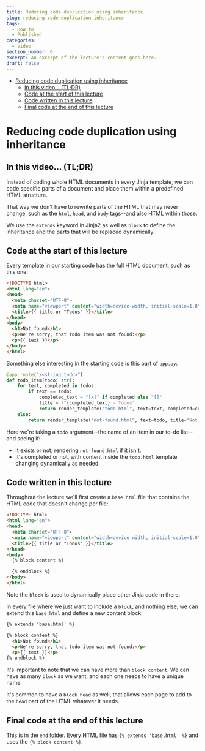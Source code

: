 ```yaml
---
title: Reducing code duplication using inheritance
slug: reducing-code-duplication-inheritance
tags:
  - How to
  - Published
categories:
  - Video
section_number: 0
excerpt: An excerpt of the lecture's content goes here.
draft: false
---
```


- [Reducing code duplication using inheritance](#reducing-code-duplication-using-inheritance)
  - [In this video... (TL;DR)](#in-this-video-tldr)
  - [Code at the start of this lecture](#code-at-the-start-of-this-lecture)
  - [Code written in this lecture](#code-written-in-this-lecture)
  - [Final code at the end of this lecture](#final-code-at-the-end-of-this-lecture)

# Reducing code duplication using inheritance

## In this video... (TL;DR)

Instead of coding whole HTML documents in every Jinja template, we can code specific parts of a document and place them within a predefined HTML structure.

That way we don't have to rewrite parts of the HTML that may never change, such as the `html`, `head`, and `body` tags--and also HTML within those.

We use the `extends` keyword in Jinja2 as well as `block` to define the inheritance and the parts that will be replaced dynamically.

## Code at the start of this lecture

Every template in our starting code has the full HTML document, such as this one:

```html
<!DOCTYPE html>
<html lang="en">
<head>
  <meta charset="UTF-8">
  <meta name="viewport" content="width=device-width, initial-scale=1.0">
  <title>{{ title or "Todos" }}</title>
</head>
<body>
  <h1>Not found</h1>
  <p>We're sorry, that todo item was not found:</p>
  <p>{{ text }}</p>
</body>
</html>
```

Something else interesting in the starting code is this part of `app.py`:

```py
@app.route("/<string:todo>")
def todo_item(todo: str):
    for text, completed in todos:
        if text == todo:
            completed_text = "[x]" if completed else "[]"
            title = f"{completed_text} - Todos"
            return render_template("todo.html", text=text, completed=completed, title=title)
    else:
        return render_template("not-found.html", text=todo, title="Not found")
```

Here we're taking a `todo` argument--the name of an item in our to-do list--and seeing if:

- It exists or not, rendering `not-found.html` if it isn't.
- It's completed or not, with content inside the `todo.html` template changing dynamically as needed.

## Code written in this lecture

Throughout the lecture we'll first create a `base.html` file that contains the HTML code that doesn't change per file:

```html
<!DOCTYPE html>
<html lang="en">
<head>
  <meta charset="UTF-8">
  <meta name="viewport" content="width=device-width, initial-scale=1.0">
  <title>{{ title or "Todos" }}</title>
</head>
<body>
  {% block content %}

  {% endblock %}
</body>
</html>
```

Note the `block` is used to dynamically place other Jinja code in there.

In every file where we just want to include a `block`, and nothing else, we can extend this `base.html` and define a new content block:

```html
{% extends 'base.html' %}

{% block content %}
  <h1>Not found</h1>
  <p>We're sorry, that todo item was not found:</p>
  <p>{{ text }}</p>
{% endblock %}
```

It's important to note that we can have more than `block content`. We can have as many `block` as we want, and each one needs to have a unique name.

It's common to have a `block head` as well, that allows each page to add to the `head` part of the HTML whatever it needs.

## Final code at the end of this lecture

This is in the `end` folder. Every HTML file has `{% extends 'base.html' %}` and uses the `{% block content %}`.
